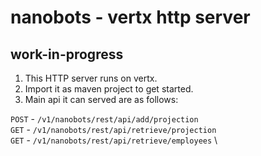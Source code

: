 # nanobots - vertx http server

## work-in-progress


1. This HTTP server runs on vertx.
2. Import it as maven project to get started.
3. Main api it can served are as follows:

```POST``` - ```/v1/nanobots/rest/api/add/projection``` \
```GET```  - ```/v1/nanobots/rest/api/retrieve/projection``` \
```GET```  - ```/v1/nanobots/rest/api/retrieve/employees``` \


